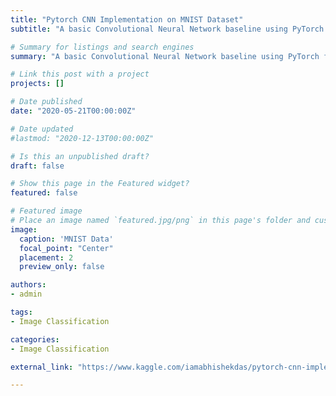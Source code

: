 ```yaml
---
title: "Pytorch CNN Implementation on MNIST Dataset"
subtitle: "A basic Convolutional Neural Network baseline using PyTorch for the Kaggle Digit Recognizer Competition"

# Summary for listings and search engines
summary: "A basic Convolutional Neural Network baseline using PyTorch for the Kaggle Digit Recognizer Competition"

# Link this post with a project
projects: []

# Date published
date: "2020-05-21T00:00:00Z"

# Date updated
#lastmod: "2020-12-13T00:00:00Z"

# Is this an unpublished draft?
draft: false

# Show this page in the Featured widget?
featured: false

# Featured image
# Place an image named `featured.jpg/png` in this page's folder and customize its options here.
image:
  caption: 'MNIST Data'
  focal_point: "Center"
  placement: 2
  preview_only: false

authors:
- admin

tags:
- Image Classification

categories:
- Image Classification

external_link: "https://www.kaggle.com/iamabhishekdas/pytorch-cnn-implementation-on-mnist-dataset"

---
```

